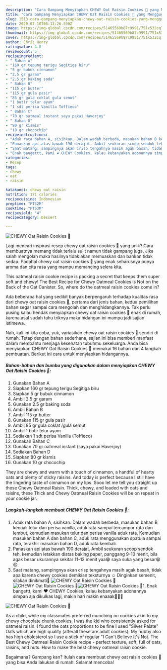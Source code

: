 ```yaml
---
description: "Cara Gampang Menyiapkan CHEWY Oat Raisin Cookies 🍪 yang Menggugah Selera"
title: "Cara Gampang Menyiapkan CHEWY Oat Raisin Cookies 🍪 yang Menggugah Selera"
slug: 1513-cara-gampang-menyiapkan-chewy-oat-raisin-cookies-yang-menggugah-selera
date: 2020-07-10T05:13:26.590Z
image: https://img-global.cpcdn.com/recipes/51465569b87c9991/751x532cq70/chewy-oat-raisin-cookies-🍪-foto-resep-utama.jpg
thumbnail: https://img-global.cpcdn.com/recipes/51465569b87c9991/751x532cq70/chewy-oat-raisin-cookies-🍪-foto-resep-utama.jpg
cover: https://img-global.cpcdn.com/recipes/51465569b87c9991/751x532cq70/chewy-oat-raisin-cookies-🍪-foto-resep-utama.jpg
author: Chris Henry
ratingvalue: 4.8
reviewcount: 5
recipeingredient:
- " Bahan A"
- "160 gr tepung terigu Segitiga biru"
- "5 gr bubuk cinnamon"
- "2.5 gr garam"
- "2.5 gr baking soda"
- " Bahan B"
- "115 gr butter"
- "115 gr gula pasir"
- "85 gr gula coklat gula semut"
- "1 butir telur ayam"
- "1 sdt perisa Vanilla Toffieco"
- " Bahan C"
- "70 gr oatmeal instant saya pakai Haverjoy"
- " Bahan D"
- "80 gr kismis"
- "10 gr chocochip"
recipeinstructions:
- "Aduk rata bahan A, sisihkan. Dalam wadah berbeda, masukan bahan B kecuali telur dan perisa vanilla, aduk rata sampai tercampur rata dan lembut, kemudian masukan telur dan perisa vanilla aduk rata. Kemudian masukan bahan A dan bahan C, aduk rata menggunakan spatula sampai rata, terakhir masukan bahan D, aduk rata kembali."
- "Panaskan api atas bawah 190 derajat. Ambil seukuran scoop sendok teh, kemudian letakkan diatas baking paper, panggang 9-10 menit, bila agak besar ukurannya sekitar 11-12 menit yaa😁 saya suka yang besar😁😍"
- "Saat matang, sampingnya akan crisp tengahnya masih agak basah, tidak apa karena chewy cookies demikian teksturnya ☺️ Dinginkan semenit, silakan dinikmati🤤"
- "Enak bangettt, kami ❤️ CHEWY Cookies, kalau kebanyakan adonannya simpan aja dikulkas lagi, makin hari makin enaaak🤤😆🍪"
categories:
- Resep
tags:
- chewy
- oat
- raisin

katakunci: chewy oat raisin 
nutrition: 171 calories
recipecuisine: Indonesian
preptime: "PT32M"
cooktime: "PT53M"
recipeyield: "4"
recipecategory: Dessert

---
```



![CHEWY Oat Raisin Cookies 🍪](https://img-global.cpcdn.com/recipes/51465569b87c9991/751x532cq70/chewy-oat-raisin-cookies-🍪-foto-resep-utama.jpg)

Lagi mencari inspirasi resep chewy oat raisin cookies 🍪 yang unik? Cara membuatnya memang tidak terlalu sulit namun tidak gampang juga. Jika salah mengolah maka hasilnya tidak akan memuaskan dan bahkan tidak sedap. Padahal chewy oat raisin cookies 🍪 yang enak seharusnya punya aroma dan cita rasa yang mampu memancing selera kita.

This oatmeal raisin cookie recipe is packing a secret that keeps them super soft and chewy! The Best Recipe for Chewy Oatmeal Cookies is Not on the Back of the Oat Canister. So, where do the oatmeal raisin cookies come in?

Ada beberapa hal yang sedikit banyak berpengaruh terhadap kualitas rasa dari chewy oat raisin cookies 🍪, pertama dari jenis bahan, kedua pemilihan bahan segar sampai cara mengolah dan menghidangkannya. Tak perlu pusing kalau hendak menyiapkan chewy oat raisin cookies 🍪 enak di rumah, karena asal sudah tahu triknya maka hidangan ini mampu jadi sajian istimewa.


Nah, kali ini kita coba, yuk, variasikan chewy oat raisin cookies 🍪 sendiri di rumah. Tetap dengan bahan sederhana, sajian ini bisa memberi manfaat dalam membantu menjaga kesehatan tubuhmu sekeluarga. Anda bisa menyiapkan CHEWY Oat Raisin Cookies 🍪 memakai 16 bahan dan 4 langkah pembuatan. Berikut ini cara untuk menyiapkan hidangannya.

<!--inarticleads1-->

##### Bahan-bahan dan bumbu yang digunakan dalam menyiapkan CHEWY Oat Raisin Cookies 🍪:

1. Gunakan  Bahan A
1. Siapkan 160 gr tepung terigu Segitiga biru
1. Siapkan 5 gr bubuk cinnamon
1. Ambil 2.5 gr garam
1. Gunakan 2.5 gr baking soda
1. Ambil  Bahan B
1. Ambil 115 gr butter
1. Gunakan 115 gr gula pasir
1. Ambil 85 gr gula coklat /gula semut
1. Ambil 1 butir telur ayam
1. Sediakan 1 sdt perisa Vanilla (Toffieco)
1. Gunakan  Bahan C
1. Gunakan 70 gr oatmeal instant (saya pakai Haverjoy)
1. Sediakan  Bahan D
1. Siapkan 80 gr kismis
1. Gunakan 10 gr chocochip


They are chewy and warm with a touch of cinnamon, a handful of hearty oats and plenty of sticky raisins. And today is perfect because I still have the lingering taste of cinnamon on my lips. Sooo let me tell you straight up these Chewy Oatmeal Raisin. Thick, chewy, and loaded with oats and raisins, these Thick and Chewy Oatmeal Raisin Cookies will be on repeat in your cookie jar. 

<!--inarticleads2-->

##### Langkah-langkah membuat CHEWY Oat Raisin Cookies 🍪:

1. Aduk rata bahan A, sisihkan. Dalam wadah berbeda, masukan bahan B kecuali telur dan perisa vanilla, aduk rata sampai tercampur rata dan lembut, kemudian masukan telur dan perisa vanilla aduk rata. Kemudian masukan bahan A dan bahan C, aduk rata menggunakan spatula sampai rata, terakhir masukan bahan D, aduk rata kembali.
1. Panaskan api atas bawah 190 derajat. Ambil seukuran scoop sendok teh, kemudian letakkan diatas baking paper, panggang 9-10 menit, bila agak besar ukurannya sekitar 11-12 menit yaa😁 saya suka yang besar😁😍
1. Saat matang, sampingnya akan crisp tengahnya masih agak basah, tidak apa karena chewy cookies demikian teksturnya ☺️ Dinginkan semenit, silakan dinikmati🤤
<img src="//assets-global.cpcdn.com/assets/icons/button_play-2c75c40dde080a61004c1f40b05d8f140eaff45d7e9e6481dc71c63d2e7c4909.png" alt="CHEWY Oat Raisin Cookies 🍪"><img src="//assets-global.cpcdn.com/assets/icons/button_play-2c75c40dde080a61004c1f40b05d8f140eaff45d7e9e6481dc71c63d2e7c4909.png" alt="CHEWY Oat Raisin Cookies 🍪"><img src="//assets-global.cpcdn.com/assets/icons/button_play-2c75c40dde080a61004c1f40b05d8f140eaff45d7e9e6481dc71c63d2e7c4909.png" alt="CHEWY Oat Raisin Cookies 🍪">1. Enak bangettt, kami ❤️ CHEWY Cookies, kalau kebanyakan adonannya simpan aja dikulkas lagi, makin hari makin enaaak🤤😆🍪
<img src="//assets-global.cpcdn.com/assets/icons/button_play-2c75c40dde080a61004c1f40b05d8f140eaff45d7e9e6481dc71c63d2e7c4909.png" alt="CHEWY Oat Raisin Cookies 🍪">

As a child, while my classmates preferred munching on cookies akin to my chewy chocolate chunk cookies, I was the kid who consistently asked for oatmeal raisin. I found the oats proportions to be fine I used &#34;Silver Palate&#34; Oats which are high quality (afterall these are adult cookies). My hubby also has high cholesterol so I use a stick of regular &#34;I Can&#39;t Believe It&#39;s Not. The Best Chewy Oatmeal Raisin Cookie recipe - perfect texture, soft, full of oats, raisins, and nuts. How to make the best chewy oatmeal raisin cookie. 

Bagaimana? Gampang kan? Itulah cara membuat chewy oat raisin cookies 🍪 yang bisa Anda lakukan di rumah. Selamat mencoba!

